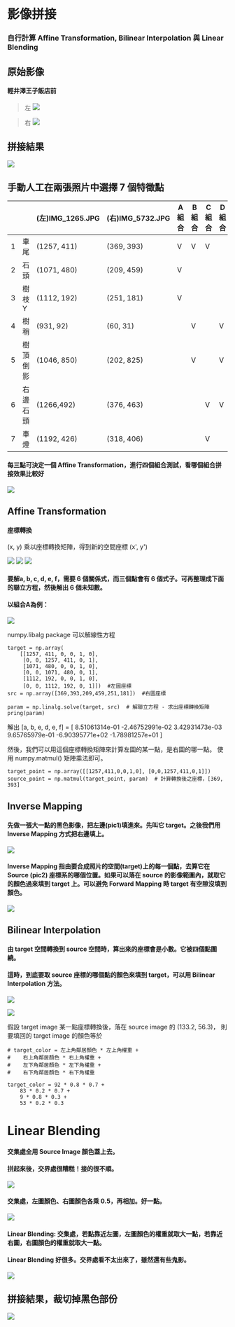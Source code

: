 # 影像拼接
### 自行計算 Affine Transformation, Bilinear Interpolation 與 Linear Blending

## 原始影像
#### 輕井澤王子飯店前
> 左
![](https://github.com/elviselle/image_stitching/blob/master/.readme_imgs/IMG_1265.JPG)

> 右
![](https://github.com/elviselle/image_stitching/blob/master/.readme_imgs/IMG_5732.JPG)

## 拼接結果
![](https://github.com/elviselle/image_stitching/blob/master/.readme_imgs/merged.jpg)

## 手動人工在兩張照片中選擇 7 個特徵點
|     | | (左)IMG_1265.JPG  | (右)IMG_5732.JPG | A 組合 | B 組合 | C 組合 | D 組合 |
| --- | - | ------------- | ------------- | - | - | - | - |
| 1 | 車尾 | (1257, 411)  | (369, 393) | V | V | V |   |
| 2 | 石頭 | (1071, 480)  | (209, 459) | V |   |   |   |
| 3 | 樹枝Y | (1112, 192)  | (251, 181) | V |   |   |   |
| 4 | 樹稍 | (931, 92)    |  (60, 31)  |   | V |   | V |
| 5 | 樹頂倒影 | (1046, 850)  | (202, 825) |   | V |   | V |
| 6 | 右邊石頭 | (1266,492)   | (376, 463) |   |   | V | V |
| 7 | 車燈 | (1192, 426)  | (318, 406) |   |   | V |   |
#### 每三點可決定一個 Affine Transformation，進行四個組合測試，看哪個組合拼接效果比較好

![](https://github.com/elviselle/image_stitching/blob/master/.readme_imgs/mapping_corp.png)

## Affine Transformation
#### 座標轉換
(x, y) 乘以座標轉換矩陣，得到新的空間座標 (x', y')

<!-- \begin{bmatrix}x'\\y'\end{bmatrix} = \begin{bmatrix}a & b & c\\ d & e & f\end{bmatrix} \begin{bmatrix}x\\y\\1\end{bmatrix} --> 
<img src="https://latex.codecogs.com/gif.latex?%5Cbegin%7Bbmatrix%7Dx%27%5C%5Cy%27%5Cend%7Bbmatrix%7D%20%3D%20%5Cbegin%7Bbmatrix%7Da%20%26%20b%20%26%20c%5C%5C%20d%20%26%20e%20%26%20f%5Cend%7Bbmatrix%7D%20%5Cbegin%7Bbmatrix%7Dx%5C%5Cy%5C%5C1%5Cend%7Bbmatrix%7D" /> 

<img src="https://latex.codecogs.com/gif.latex?x%27%3D%20ax%20%2B%20by%20%2B%20c" /> 
<img src="https://latex.codecogs.com/gif.latex?y%27%3D%20dx%20%2B%20ey%20%2B%20f" /> 

#### 要解a, b, c, d, e, f，需要 6 個關係式，而三個點會有 6 個式子。可再整理成下面的聯立方程，然後解出 6 個未知數。
#### 以組合A為例：

<!-- \begin{bmatrix}369\\393\\209\\459\\251\\181\end{bmatrix} = \begin{bmatrix}1257 & 411 & 0 & 0 & 1 & 0\\0&0&1257& 411&0&1\\ 1071& 480& 0 & 0 & 1 & 0\\0&0&1071& 480&0&1 \\1112& 192& 0 & 0 & 1 & 0\\0&0&1112& 192&0&1 \\\end{bmatrix} \begin{bmatrix}a\\b\\c\\d\\e\\f\end{bmatrix} --> 
<img src="https://latex.codecogs.com/gif.latex?%5Cbegin%7Bbmatrix%7D369%5C%5C393%5C%5C209%5C%5C459%5C%5C251%5C%5C181%5Cend%7Bbmatrix%7D%20%3D%20%5Cbegin%7Bbmatrix%7D1257%20%26%20411%20%26%200%20%26%200%20%26%201%20%26%200%5C%5C0%260%261257%26%20411%260%261%5C%5C%201071%26%20480%26%200%20%26%200%20%26%201%20%26%200%5C%5C0%260%261071%26%20480%260%261%20%5C%5C1112%26%20192%26%200%20%26%200%20%26%201%20%26%200%5C%5C0%260%261112%26%20192%260%261%20%5C%5C%5Cend%7Bbmatrix%7D%20%5Cbegin%7Bbmatrix%7Da%5C%5Cb%5C%5Cd%5C%5Ce%5C%5Cc%5C%5Cf%5Cend%7Bbmatrix%7D" /> 

numpy.libalg package 可以解線性方程

    target = np.array(
        [[1257, 411, 0, 0, 1, 0], 
         [0, 0, 1257, 411, 0, 1], 
         [1071, 480, 0, 0, 1, 0], 
         [0, 0, 1071, 480, 0, 1],
         [1112, 192, 0, 0, 1, 0], 
         [0, 0, 1112, 192, 0, 1]])  #左圖座標
    src = np.array([369,393,209,459,251,181])  #右圖座標
    
    param = np.linalg.solve(target, src)  # 解聯立方程 - 求出座標轉換矩陣
    pring(param)

解出 [a, b, e, d, e, f] = [ 8.51061314e-01 -2.46752991e-02  3.42931473e-03  9.65765979e-01 -6.90395771e+02 -1.78981257e+01 ]

然後，我們可以用這個座標轉換矩陣來計算左圖的某一點，是右圖的哪一點。
使用 numpy.matmul() 矩陣乘法即可。

    target_point = np.array([[1257,411,0,0,1,0], [0,0,1257,411,0,1]])
    source_point = np.matmul(target_point, param)  # 計算轉換後之座標，[369, 393]


## Inverse Mapping

#### 先做一張大一點的黑色影像，把左邊(pic1)填進來。先叫它 target。之後我們用 Inverse Mapping 方式把右邊填上。
![](https://github.com/elviselle/image_stitching/blob/master/.readme_imgs/merged_preprocess.jpg)

#### Inverse Mapping 指由要合成照片的空間(target)上的每一個點，去算它在 Source (pic2) 座標系的哪個位置。如果可以落在 source 的影像範圍內，就取它的顏色過來填到 target 上。可以避免 Forward Mapping 時 target 有空隙沒填到顏色。
![](https://github.com/elviselle/image_stitching/blob/master/.readme_imgs/inverse_mapping.jpg)


## Bilinear Interpolation
#### 由 target 空間轉換到 source 空間時，算出來的座標會是小數。它被四個點圍繞。
#### 這時，到底要取 source 座標的哪個點的顏色來填到 target，可以用 Bilinear Interpolation 方法。
![](https://github.com/elviselle/image_stitching/blob/master/.readme_imgs/bilinear.png)

<img src="https://latex.codecogs.com/gif.latex?f%28x%2Cy%29%2A%281-a%29%2A%281-b%29%20%2B%20f%28x%2B1%2Cy%29%2Aa%2A%281-b%29%20%2B%20f%28x%2C%20y%2B1%29%2A%281-a%29%2Ab%2B%20%5C%5C%20f%28x%2B1%2C%20y%2B1%29%2Aa%2Ab" />

假設 target image 某一點座標轉換後，落在 source image 的 (133.2, 56.3)，
則要填回的 target image 的顏色等於
    
    # target_color = 左上角鄰居顏色 * 左上角權重 +  
    #    右上角鄰居顏色 * 右上角權重 +
    #    左下角鄰居顏色 * 左下角權重 +
    #    右下角鄰居顏色 * 右下角權重
    
    target_color = 92 * 0.8 * 0.7 +
        83 * 0.2 * 0.7 + 
        9 * 0.8 * 0.3 +
        53 * 0.2 * 0.3

# Linear Blending
#### 交集處全用 Source Image 顏色蓋上去。
#### 拼起來後，交界處很糟糕！接的很不順。
![](https://github.com/elviselle/image_stitching/blob/master/.readme_imgs/interception.png)

#### 交集處，左圖顏色、右圖顏色各乘 0.5，再相加。好一點。
![](https://github.com/elviselle/image_stitching/blob/master/.readme_imgs/blending_half.png)

#### Linear Blending: 交集處，若點靠近左圖，左圖顏色的權重就取大一點，若靠近右圖，右圖顏色的權重就取大一點。
#### Linear Blending 好很多。交界處看不太出來了，雖然還有些鬼影。
![](https://github.com/elviselle/image_stitching/blob/master/.readme_imgs/blending.png)

## 拼接結果，裁切掉黑色部份
![](https://github.com/elviselle/image_stitching/blob/master/.readme_imgs/merged_corp.jpg)

